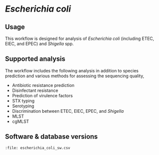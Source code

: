# *Escherichia coli*

## Usage
 
This workflow is designed for analysis of *Escherichia coli* (including ETEC,
EIEC, and EPEC) and *Shigella* spp.

## Supported analysis

The workflow includes the following analysis in addition to species prediction and various methods for assessing the sequencing quality,

- Antibiotic resistance prediction
- Disinfectant resistance
- Prediction of virulence factors
- STX typing
- Serotyping
- Discrimination between ETEC, EIEC, EPEC, and *Shigella*
- MLST
- cgMLST

## Software & database versions

```{csv-table} Versions of softwares and containers used by the *Escherichia coli* workflow.
:file: escherichia_coli_sw.csv
```
